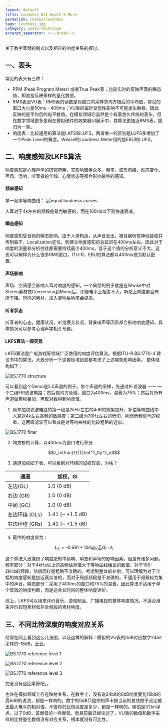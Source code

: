 ```yaml
---
layout: default
title: Loudness Bit-depth & More
permalink: /notes/loudness
tags: loudness.jpg
category: audio-technique
excerpt_separator: <!--break-->
---
```


关于数字音频的制式以及相应的响度关系的探讨。
<!--break-->

## 一、表头

常见的表头有三种：

* PPM (Peak Program Meter) 或者True Peak表：比较实时的反映声音的瞬态值，即直接反映采样的量化数值。
* RMS表及VU表：RMS表的读数是对窗口内采样求均方根后的平均值，常见的窗口大小是50ms - 400ms；VU表的磁针受惯性影响不可能发生瞬移，因此反映的是平均后的电平数值。在模拟领域它虽然是个有着悠久传统的表头，但在数字领域更多是用在模拟硬件的效果器UI展示中，其算法更接近RMS表，固归为一类。
* 响度表：比较通用的算法是LKFS和LUFS，两者唯一的区别是LUFS多增加了一个Peak Level的概念。Wwise的Loudness Meter用的是EBU的LUFS。

## 二、响度感知及LKFS算法

响度感知是心理声学的研究范畴，其影响因素众多。频率、波形包络、动态变化、声场、混响、听音者的年龄、心情状态等都会影响最终的感知。

#### 频率感知

单一频率等响曲线：
![equal loudness curves](\assets\images\fletcher_munson.jpg)  

人耳对于4k左右的频段是最为敏感的，而在100Hz以下则快速衰减。

#### 瞬态感知

响度感知受音频的瞬态影响。由于人体构造，从声音发出，被耳蜗听觉神经接收并传到脑干，Localization定位，到建立响度感知的总延迟在400ms左右。因此对于响度的测量和分析往往都需要持续最少400ms，低于这个值的分析意义不大。这也可以解释为什么很多RMS窗口，ITU-R，EBU的算法都以400ms做为默认配置。

#### 声场影响

声场、空间感会影响人耳对响度的感知。一个典型的例子就是在Wwise中对Stereo素材做Conversion到Mono后，即便电平上相差不大，听感上响度都会有所下降。同样的素材，加入混响后响度会提高。

#### 听者状态

听音者的心态，健康状况，听觉疲劳状况，背景噪声等因素都会影响响度感知，具体情况可以参考心理声学相关专题。

#### LKFS算法一探究竟 

LKFS算法是广电游戏等领域广泛使用的响度评估算法。根据ITU-R BS.1770-4 建议书中的算法，大致分析一下这套标准到底都考虑了上述哪些影响因素。
整体结构如下：

![BS.1770 structure](\assets\images\BS.1770-global.jpg) 

可以看到这个Demo是5.0声道的例子。每个声道的采样，先通过K-滤波器 —— 一个二级FIR滤波电路；然后做均方处理，窗口为400ms，混叠为75%；然后对所有声道做带权叠加，再取对数得到响度值。

1) 频率加权滤波电路的第一级是2kHz左右的4dB的搁架提升，补偿等响曲线中人耳对4k左右高频的敏感度；第二级为70Hz左右的低切，削弱低频信号的权重。这两级滤波可以看成是对等响曲线的比较粗略的近似。

![BS.1770 filter](\assets\images\BS.1770-filter.jpg) 

2) 均方根的计算，以400ms为窗口进行积分

$$z_i=\frac{1}{T}\int^T_0y^2_idt$$

3) 通道加权如下表，可以看到对环绕的加权较高，为啥？

| 通道 | 加权，Gi |
| ---- | -------- |
| 左边(GL) | 1.0 (0 dB) |
| 右边 (GR) | 1.0 (0 dB) |
| 中间 (GC) | 1.0 (0 dB) |
| 左边环绕 (GLs) | 1.41 (~ +1.5 dB) |
| 右边环绕 (GRs) | 1.41 (~ +1.5 dB) |

4) 最终的响度值为：

$$L_K=–0.691+10 log_{10}\sum_iG_i·z_i$$

这个算法大致兼顾了响度感知中频响、瞬态和声场的影响因素。但是有诸多问题。频率部分：对于4kHz以上的高频估测值大于等响曲线给出的数值，对于100-2kHz的频段，估值同样是粗略不准确的。考虑到整体的补偿，可以理解为对于全幅的响度感知是接近真实值的，而对于局部频段是不准确的，不适用于频段较为集中的声音。瞬态部分：采用了400ms的窗口和75%的混叠，因此算法不适用于单个音效的响度判断，而是适合长时间的整体响度评价。

综上，LKFS可以用来评价音乐、游戏制品、广播电视的整体响度情况，不适合用来评价较短素材和非全频段的素材响度。

## 三、不同比特深度的响度对应关系

经常在网上看到这么几张图，以及这样的解释：模拟的VU表的0dB对应数字24bit采样的-18dB，云云。

![BS.1770 reference level 1](\assets\images\reflevel1.png) 

![BS.1770 reference level 2](\assets\images\reflevel2.jpg) 

![BS.1770 reference level 3](\assets\images\reflevel3.png) 

完全没有这回事好吧。。

也许在模拟领域上存在映射关系，在数字上，没有说24bit的0dB响度要比16bit的高6dB的说法，都是一样响的。数字的0dB只是你的声卡按当前的总线推子设定输出最大电平的相对值，不管你的比特深度是多少，都是一样响的。哪怕是32bit浮点，过了0dB，该爆音的一样爆音。而且前面已经论述了，VU表的数值和数字采样的比特量化数值没有对应关系，根本就没有可比性。

<script type="text/javascript" async="" src="https://cdn.mathjax.org/mathjax/latest/MathJax.js?config=TeX-MML-AM_CHTML"> </script>